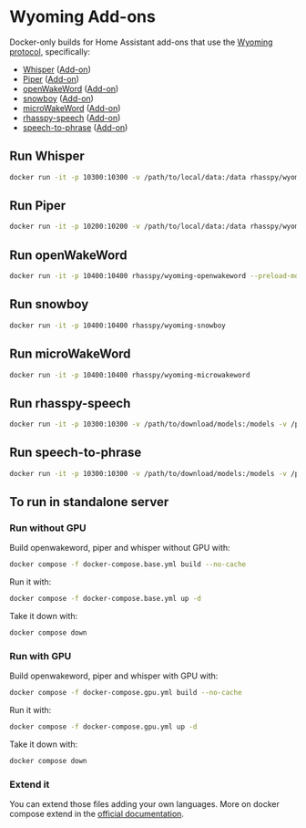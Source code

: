 # Wyoming Add-ons

Docker-only builds for Home Assistant add-ons that use the [Wyoming protocol](https://github.com/rhasspy/rhasspy3/blob/master/docs/wyoming.md), specifically:

* [Whisper](https://hub.docker.com/r/rhasspy/wyoming-whisper) ([Add-on](https://github.com/home-assistant/addons/blob/master/whisper/README.md))
* [Piper](https://hub.docker.com/r/rhasspy/wyoming-piper) ([Add-on](https://github.com/home-assistant/addons/blob/master/piper/README.md))
* [openWakeWord](https://hub.docker.com/r/rhasspy/wyoming-openwakeword) ([Add-on](https://github.com/home-assistant/addons/blob/master/openwakeword/README.md))
* [snowboy](https://hub.docker.com/r/rhasspy/wyoming-snowboy) ([Add-on](https://github.com/rhasspy/hassio-addons/tree/master/snowboy/README.md))
* [microWakeWord](https://hub.docker.com/r/rhasspy/wyoming-microwakeword) ([Add-on](https://github.com/rhasspy/hassio-addons/tree/master/microwakeword/README.md))
* [rhasspy-speech](https://hub.docker.com/r/rhasspy/wyoming-rhasspy-speech) ([Add-on](https://github.com/rhasspy/hassio-addons/tree/master/rhasspy-speech/README.md))
* [speech-to-phrase](https://hub.docker.com/r/rhasspy/wyoming-speech-to-phrase) ([Add-on](https://github.com/home-assistant/addons/blob/master/speech_to_phrase/README.md))


## Run Whisper

``` sh
docker run -it -p 10300:10300 -v /path/to/local/data:/data rhasspy/wyoming-whisper --model tiny-int8 --language en
```


## Run Piper

``` sh
docker run -it -p 10200:10200 -v /path/to/local/data:/data rhasspy/wyoming-piper --voice en_US-lessac-medium
```


## Run openWakeWord

``` sh
docker run -it -p 10400:10400 rhasspy/wyoming-openwakeword --preload-model 'ok_nabu'
```


## Run snowboy

``` sh
docker run -it -p 10400:10400 rhasspy/wyoming-snowboy
```


## Run microWakeWord

``` sh
docker run -it -p 10400:10400 rhasspy/wyoming-microwakeword
```


## Run rhasspy-speech

``` sh
docker run -it -p 10300:10300 -v /path/to/download/models:/models -v /path/to/train:/train rhasspy/wyoming-rhasspy-speech
```


## Run speech-to-phrase

``` sh
docker run -it -p 10300:10300 -v /path/to/download/models:/models -v /path/to/train:/train rhasspy/wyoming-speech-to-phrase --hass-websocket-uri 'ws://homeassistant.local:8123/api/websocket' --hass-token '<LONG_LIVED_ACCESS_TOKEN>' --retrain-on-start
```


## To run in standalone server

### Run without GPU

Build openwakeword, piper and whisper without GPU with:

``` sh
docker compose -f docker-compose.base.yml build --no-cache
```

Run it with:

``` sh
docker compose -f docker-compose.base.yml up -d
```

Take it down with:

``` sh
docker compose down
```

### Run with GPU

Build openwakeword, piper and whisper with GPU with:

``` sh
docker compose -f docker-compose.gpu.yml build --no-cache
```

Run it with:

``` sh
docker compose -f docker-compose.gpu.yml up -d
```

Take it down with:

``` sh
docker compose down
```

### Extend it

You can extend those files adding your own languages.
More on docker compose extend in the [official documentation](https://docs.docker.com/compose/multiple-compose-files/extends/).

